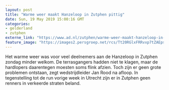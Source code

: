 ```yaml
---
layout: post
title: "Warme weer maakt Hanzeloop in Zutphen pittig"
date: Sun, 19 May 2019 15:00:16 GMT
categories: 
- gelderland 
- zutphen 
externe_link: "https://www.ad.nl/zutphen/warme-weer-maakt-hanzeloop-in-zutphen-pittig~ae1c6af6/"
feature_image: "https://images2.persgroep.net/rcs/Tt20RGlxFRRvxp7tZAEpsQGAPZY/diocontent/148750397/_fitwidth/400/?appId=21791a8992982cd8da851550a453bd7f&quality=0.7"
---
```


Het  warme weer was voor veel deelnemers aan de Hanzeloop in Zutphen zondag minder welkom. De terrasgangers hadden niet te klagen, maar de hardlopers daarentegen moesten soms flink afzien. Toch zijn er geen grote problemen ontstaan, zegt wedstrijdleider Jan Rood na afloop. In tegenstelling tot de run vorige week in Utrecht zijn er in Zutphen geen renners in verkeerde straten beland.
